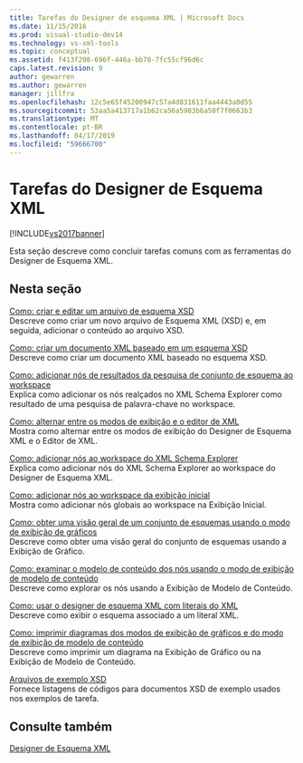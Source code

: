 ```yaml
---
title: Tarefas do Designer de esquema XML | Microsoft Docs
ms.date: 11/15/2016
ms.prod: visual-studio-dev14
ms.technology: vs-xml-tools
ms.topic: conceptual
ms.assetid: f413f208-696f-446a-bb78-7fc55cf96d6c
caps.latest.revision: 9
author: gewarren
ms.author: gewarren
manager: jillfra
ms.openlocfilehash: 12c5e65f45200947c57a4d831611faa4443a0d55
ms.sourcegitcommit: 53aa5a413717a1b62ca56a5983b6a50f7f0663b3
ms.translationtype: MT
ms.contentlocale: pt-BR
ms.lasthandoff: 04/17/2019
ms.locfileid: "59666700"
---
```

# <a name="xml-schema-designer-tasks"></a>Tarefas do Designer de Esquema XML
[!INCLUDE[vs2017banner](../includes/vs2017banner.md)]

Esta seção descreve como concluir tarefas comuns com as ferramentas do Designer de Esquema XML.  
  
## <a name="in-this-section"></a>Nesta seção  
 [Como: criar e editar um arquivo de esquema XSD](../xml-tools/how-to-create-and-edit-an-xsd-schema-file.md)  
 Descreve como criar um novo arquivo de Esquema XML (XSD) e, em seguida, adicionar o conteúdo ao arquivo XSD.  
  
 [Como: criar um documento XML baseado em um esquema XSD](../xml-tools/how-to-create-an-xml-document-based-on-an-xsd-schema.md)  
 Descreve como criar um documento XML baseado no esquema XSD.  
  
 [Como: adicionar nós de resultados da pesquisa de conjunto de esquema ao workspace](../xml-tools/how-to-add-schema-set-search-result-nodes-to-the-workspace.md)  
 Explica como adicionar os nós realçados no XML Schema Explorer como resultado de uma pesquisa de palavra-chave no workspace.  
  
 [Como: alternar entre os modos de exibição e o editor de XML](../xml-tools/how-to-switch-between-views-and-the-xml-editor.md)  
 Mostra como alternar entre os modos de exibição do Designer de Esquema XML e o Editor de XML.  
  
 [Como: adicionar nós ao workspace do XML Schema Explorer](../xml-tools/how-to-add-nodes-to-the-workspace-from-the-xml-schema-explorer.md)  
 Explica como adicionar nós do XML Schema Explorer ao workspace do Designer de Esquema XML.  
  
 [Como: adicionar nós ao workspace da exibição inicial](../xml-tools/how-to-add-nodes-to-the-workspace-from-the-start-view.md)  
 Mostra como adicionar nós globais ao workspace na Exibição Inicial.  
  
 [Como: obter uma visão geral de um conjunto de esquemas usando o modo de exibição de gráficos](../xml-tools/how-to-get-an-overview-of-a-schema-set-using-the-graph-view.md)  
 Descreve como obter uma visão geral do conjunto de esquemas usando a Exibição de Gráfico.  
  
 [Como: examinar o modelo de conteúdo dos nós usando o modo de exibição de modelo de conteúdo](../xml-tools/how-to-examine-the-content-model-of-nodes-using-the-content-model-view.md)  
 Descreve como explorar os nós usando a Exibição de Modelo de Conteúdo.  
  
 [Como: usar o designer de esquema XML com literais do XML](../xml-tools/how-to-use-the-xml-schema-designer-with-xml-literals.md)  
 Descreve como exibir o esquema associado a um literal XML.  
  
 [Como: imprimir diagramas dos modos de exibição de gráficos e do modo de exibição de modelo de conteúdo](../xml-tools/how-to-print-diagrams-from-the-graph-view-and-the-content-model-view.md)  
 Descreve como imprimir um diagrama na Exibição de Gráfico ou na Exibição de Modelo de Conteúdo.  
  
 [Arquivos de exemplo XSD](../xml-tools/sample-xsd-files.md)  
 Fornece listagens de códigos para documentos XSD de exemplo usados nos exemplos de tarefa.  
  
## <a name="see-also"></a>Consulte também  
 [Designer de Esquema XML](../xml-tools/xml-schema-designer.md)

